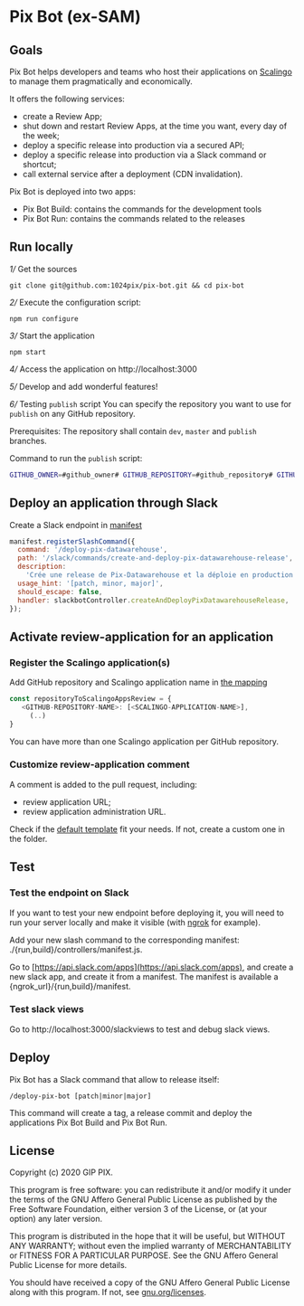 # Pix Bot (ex-SAM)

## Goals
Pix Bot helps developers and teams who host their applications on [Scalingo](https://scalingo.com) to manage them pragmatically and economically.

It offers the following services:
- create a Review App;
- shut down and restart Review Apps, at the time you want, every day of the week;
- deploy a specific release into production via a secured API;
- deploy a specific release into production via a Slack command or shortcut;
- call external service after a deployment (CDN invalidation).

Pix Bot is deployed into two apps:
- Pix Bot Build: contains the commands for the development tools
- Pix Bot Run: contains the commands related to the releases

## Run locally

*1/* Get the sources

```
git clone git@github.com:1024pix/pix-bot.git && cd pix-bot
```

*2/* Execute the configuration script:

```
npm run configure
```

*3/* Start the application

```
npm start
```

*4/* Access the application on http://localhost:3000

*5/* Develop and add wonderful features!

*6/* Testing `publish` script
You can specify the repository you want to use for `publish` on any GitHub repository.

Prerequisites: The repository shall contain `dev`, `master` and `publish` branches.

Command to run the `publish` script:
```sh
GITHUB_OWNER=#github_owner# GITHUB_REPOSITORY=#github_repository# GITHUB_PERSONAL_ACCESS_TOKEN=#github_personal_token# GIT_USER_NAME=#user_name# GIT_USER_EMAIL=#user_email# scripts/publish.sh (path|minor|major)
```

## Deploy an application through Slack

Create a Slack endpoint in [manifest](./run/manifest.js)
```js
manifest.registerSlashCommand({
  command: '/deploy-pix-datawarehouse',
  path: '/slack/commands/create-and-deploy-pix-datawarehouse-release',
  description:
    'Crée une release de Pix-Datawarehouse et la déploie en production (pix-datawarehouse-production & pix-datawarehouse-ex-production)',
  usage_hint: '[patch, minor, major]',
  should_escape: false,
  handler: slackbotController.createAndDeployPixDatawarehouseRelease,
});
```


## Activate review-application for an application

### Register the Scalingo application(s)

Add GitHub repository and Scalingo application name in [the mapping](./build/controllers/github.js)
```js
const repositoryToScalingoAppsReview = {
   <GITHUB-REPOSITORY-NAME>: [<SCALINGO-APPLICATION-NAME>],
     (..)
}
```

You can have more than one Scalingo application per GitHub repository.

### Customize review-application comment
A comment is added to the pull request, including:
- review application URL;
- review application administration URL.

Check if the [default template](./build/templates/pull-request-messages/default.md) fit your needs.
If not, create a custom one in the folder.

## Test 

### Test the endpoint on Slack

If you want to test your new endpoint before deploying it, 
you will need to run your server locally and make it visible (with [ngrok][] for example).

Add your new slash command to the corresponding manifest: ./{run,build}/controllers/manifest.js.

Go to [https://api.slack.com/apps](https://api.slack.com/apps), and create a new slack app, and create it from a manifest. The manifest is available a {ngrok_url}/{run,build}/manifest.

### Test slack views

Go to http://localhost:3000/slackviews to test and debug slack views.

## Deploy

Pix Bot has a Slack command that allow to release itself:
```
/deploy-pix-bot [patch|minor|major]
```
This command will create a tag, a release commit and deploy the applications Pix Bot Build and Pix Bot Run.

## License

Copyright (c) 2020 GIP PIX.

This program is free software: you can redistribute it and/or modify it under the terms of the GNU Affero General Public License as published by the Free Software Foundation, either version 3 of the License, or (at your option) any later version.

This program is distributed in the hope that it will be useful, but WITHOUT ANY WARRANTY; without even the implied warranty of MERCHANTABILITY or FITNESS FOR A PARTICULAR PURPOSE. See the GNU Affero General Public License for more details.

You should have received a copy of the GNU Affero General Public License along with this program. If not, see [gnu.org/licenses](https://www.gnu.org/licenses/).

[ngrok]: https://ngrok.com/
